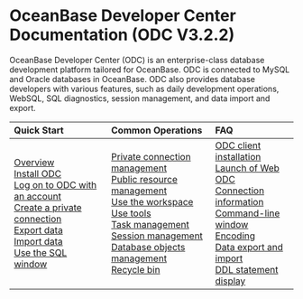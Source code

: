 OceanBase Developer Center Documentation (ODC V3.2.2) 
=========================
OceanBase Developer Center (ODC) is an enterprise-class database development platform tailored for OceanBase. ODC is connected to MySQL and Oracle databases in OceanBase. ODC also provides database developers with various features, such as daily development operations, WebSQL, SQL diagnostics, session management, and data import and export.

|         Quick Start         | Common Operations |FAQ|
|:-----------------------|:---------|:---------|
|    [Overview](https://open.oceanbase.com/docs/odc-cn/V3.2.2/10000000000014265)  <br> [Install ODC](https://open.oceanbase.com/docs/odc-cn/V3.2.2/10000000000014266) <br> [Log on to ODC with an account](https://open.oceanbase.com/docs/odc-cn/V3.2.2/10000000000014267)<br> [Create a private connection](https://open.oceanbase.com/docs/odc-cn/V3.2.2/10000000000014268) <br> [Export data](https://open.oceanbase.com/docs/odc-cn/V3.2.2/10000000000014296) <br> [Import data](https://open.oceanbase.com/docs/odc-cn/V3.2.2/10000000000014297)<br> [Use the SQL window](https://open.oceanbase.com/docs/odc-cn/V3.2.2/10000000000014345)| [Private connection management](https://open.oceanbase.com/docs/odc-cn/V3.2.2/10000000000014334) <br>[Public resource management](https://open.oceanbase.com/docs/odc-cn/V3.2.2/10000000000014324)<br> [](https://open.oceanbase.com/docs/odc-cn/V3.2.2/10000000000014345) [Use the workspace](https://open.oceanbase.com/docs/odc-cn/V3.2.2/10000000000014344) <br>[Use tools](https://open.oceanbase.com/docs/odc-cn/V3.2.2/10000000000014391) <br>[Task management](https://open.oceanbase.com/docs/odc-cn/V3.2.2/10000000000014350)<br>[Session management](https://open.oceanbase.com/docs/odc-cn/V3.2.2/10000000000014289)<br>[Database objects management](https://open.oceanbase.com/docs/odc-cn/V3.2.2/10000000000014414)<br>[Recycle bin](https://open.oceanbase.com/docs/odc-cn/V3.2.2/10000000000014287) |[ODC client installation](https://open.oceanbase.com/docs/odc-cn/V3.2.2/10000000000014262#title-j85-kwg-0x2)  <br> [Launch of Web ODC](https://open.oceanbase.com/docs/odc-cn/V3.2.2/10000000000014262#title-ev2-442-4ql) <br> [Connection information](https://open.oceanbase.com/docs/odc-cn/V3.2.2/10000000000014262#title-hy0-w46-a5k)<br> [Command-line window](https://open.oceanbase.com/docs/odc-cn/V3.2.2/10000000000014262#title-o42-c72-k5d)<br>[Encoding](https://open.oceanbase.com/docs/odc-cn/V3.2.2/10000000000014262#title-v8d-0c8-z20)<br>[Data export and import](https://open.oceanbase.com/docs/odc-cn/V3.2.2/10000000000014262#title-4ll-a82-gyn)<br>[DDL statement display](https://open.oceanbase.com/docs/odc-cn/V3.2.2/10000000000014262#title-0gt-04f-qhj)  |